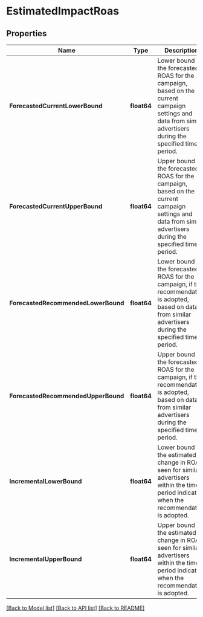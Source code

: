# EstimatedImpactRoas

## Properties
Name | Type | Description | Notes
------------ | ------------- | ------------- | -------------
**ForecastedCurrentLowerBound** | **float64** | Lower bound of the forecasted ROAS for the campaign, based on the current campaign settings and data from similar advertisers during the specified time period. | [optional] [default to null]
**ForecastedCurrentUpperBound** | **float64** | Upper bound of the forecasted ROAS for the campaign, based on the current campaign settings and data from similar advertisers during the specified time period. | [optional] [default to null]
**ForecastedRecommendedLowerBound** | **float64** | Lower bound of the forecasted ROAS for the campaign, if the recommendation is adopted, based on data from similar advertisers during the specified time period. | [optional] [default to null]
**ForecastedRecommendedUpperBound** | **float64** | Upper bound of the forecasted ROAS for the campaign, if the recommendation is adopted, based on data from similar advertisers during the specified time period. | [optional] [default to null]
**IncrementalLowerBound** | **float64** | Lower bound of the estimated change in ROAS seen for similar advertisers within the time period indicated when the recommendation is adopted. | [optional] [default to null]
**IncrementalUpperBound** | **float64** | Upper bound of the estimated change in ROAS seen for similar advertisers within the time period indicated when the recommendation is adopted. | [optional] [default to null]

[[Back to Model list]](../README.md#documentation-for-models) [[Back to API list]](../README.md#documentation-for-api-endpoints) [[Back to README]](../README.md)

